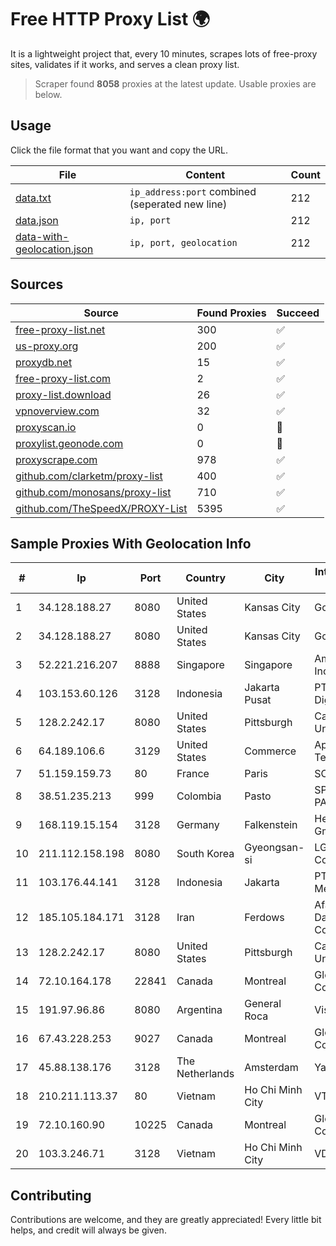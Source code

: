 
# Free HTTP Proxy List 🌍

It is a lightweight project that, every 10 minutes, scrapes lots of free-proxy sites, validates if it works, and serves a clean proxy list.


> Scraper found **8058** proxies at the latest update. Usable proxies are below.

## Usage

Click the file format that you want and copy the URL.


|File|Content|Count|
|----|-------|-----|
|[data.txt](https://raw.githubusercontent.com/themiralay/Proxy-List-World/master/data.txt)|`ip_address:port` combined (seperated new line)|212|
|[data.json](https://raw.githubusercontent.com/themiralay/Proxy-List-World/master/data.json)|`ip, port`|212|
|[data-with-geolocation.json](https://raw.githubusercontent.com/themiralay/Proxy-List-World/master/data-with-geolocation.json)|`ip, port, geolocation`|212|

## Sources

|Source|Found Proxies|Succeed|
|------|-------------|-------|
|[free-proxy-list.net](https://free-proxy-list.net)|300|✅|
|[us-proxy.org](https://www.us-proxy.org)|200|✅|
|[proxydb.net](http://proxydb.net)|15|✅|
|[free-proxy-list.com](https://free-proxy-list.com/?page=&port=&type%5B%5D=http&type%5B%5D=https&up_time=0&search=Search)|2|✅|
|[proxy-list.download](https://www.proxy-list.download/HTTP)|26|✅|
|[vpnoverview.com](https://vpnoverview.com/privacy/anonymous-browsing/free-proxy-servers)|32|✅|
|[proxyscan.io](https://www.proxyscan.io)|0|🚫|
|[proxylist.geonode.com](https://proxylist.geonode.com/api/proxy-list?limit=300&page=1&sort_by=lastChecked&sort_type=desc&protocols=http,https)|0|🚫|
|[proxyscrape.com](https://api.proxyscrape.com/v2/?request=displayproxies&protocol=http&timeout=10000&country=all&ssl=all&anonymity=all)|978|✅|
|[github.com/clarketm/proxy-list](https://raw.githubusercontent.com/clarketm/proxy-list/master/proxy-list-raw.txt)|400|✅|
|[github.com/monosans/proxy-list](https://raw.githubusercontent.com/monosans/proxy-list/main/proxies/http.txt)|710|✅|
|[github.com/TheSpeedX/PROXY-List](https://raw.githubusercontent.com/TheSpeedX/PROXY-List/master/http.txt)|5395|✅|


## Sample Proxies With Geolocation Info

|#|Ip|Port|Country|City|Internet Service Provider|
|-|--|----|-------|----|-------------------------|
|1|34.128.188.27|8080|United States|Kansas City|Google LLC|
|2|34.128.188.27|8080|United States|Kansas City|Google LLC|
|3|52.221.216.207|8888|Singapore|Singapore|Amazon.com, Inc.|
|4|103.153.60.126|3128|Indonesia|Jakarta Pusat|PT Era Awan Digital|
|5|128.2.242.17|8080|United States|Pittsburgh|Carnegie Mellon University|
|6|64.189.106.6|3129|United States|Commerce|Apogee Telecom Inc.|
|7|51.159.159.73|80|France|Paris|SCALEWAY|
|8|38.51.235.213|999|Colombia|Pasto|SP SISTEMAS PALACIOS LTDA|
|9|168.119.15.154|3128|Germany|Falkenstein|Hetzner Online GmbH|
|10|211.112.158.198|8080|South Korea|Gyeongsan-si|LG HelloVision Corp.|
|11|103.176.44.141|3128|Indonesia|Jakarta|PT Era Digital Media|
|12|185.105.184.171|3128|Iran|Ferdows|Afagh Andish Dadeh Pardis Co. Ltd|
|13|128.2.242.17|8080|United States|Pittsburgh|Carnegie Mellon University|
|14|72.10.164.178|22841|Canada|Montreal|GloboTech Communications|
|15|191.97.96.86|8080|Argentina|General Roca|Vision NET|
|16|67.43.228.253|9027|Canada|Montreal|GloboTech Communications|
|17|45.88.138.176|3128|The Netherlands|Amsterdam|Yaglom Labs Ltd|
|18|210.211.113.37|80|Vietnam|Ho Chi Minh City|VTDC|
|19|72.10.160.90|10225|Canada|Montreal|GloboTech Communications|
|20|103.3.246.71|3128|Vietnam|Ho Chi Minh City|VDATA|



## Contributing

Contributions are welcome, and they are greatly appreciated! Every
little bit helps, and credit will always be given.

